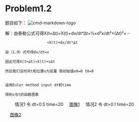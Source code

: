 # Problem1.2
题目如下：
![cmd-markdown-logo](http://note.youdao.com/yws/public/resource/6d0f9ed26e7ed3b459f36fd61f5606df/xmlnote/17F3287A4EB34BF5B80C6864E5A4693B/916DA2DC8F944A14A1338FE832EDAD36/31)
 
 解：由泰勒公式可得X(t+∆t)=X(t)+dx/dt*∆t+½×d²x/dt²×(∆t)²+···
                       
                       ≈X(t)+dx/dt*∆t
    
    由（1.9）式可得dx/dt=v
    
    因此可得X(t+∆t)≈X(t)+v∆t
    
    然后我们设时间t和位置x为变量 取初始值x0=0 t0=0
    
    
    运用Euler method input dt和time
    
    得到x与t的函数图象
     
     情况1 令 dt=0.5 time=20
    
    [图像1](https://raw.githubusercontent.com/zhangsheng999/1111/master/Figure_1.png)
    
    情况2 令 dt=0.1 time=20

     [图像2](https://raw.githubusercontent.com/zhangsheng999/1111/master/Figure_2.png)
                       

